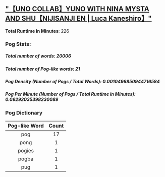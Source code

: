 ## ["【UNO COLLAB】YUNO WITH NINA MYSTA AND SHU【NIJISANJI EN | Luca Kaneshiro】"](https://www.youtube.com/watch?v=Sft8ou9Robo)
**Total Runtime in Minutes**: 226

### **Pog Stats:**

##### **Total number of words**: 20006

##### **Total number of Pog-like words**: 21

##### **Pog Density (Number of Pogs / Total Words)**: 0.0010496850944716584

##### **Pog Per Minute (Number of Pogs / Total Runtime in Minutes)**: 0.09292035398230089

### **Pog Dictionary**
**Pog-like Word** | **Count**
:---: | :---:
pog | 17
pong | 1
pogies | 1
pogba | 1
pug | 1
